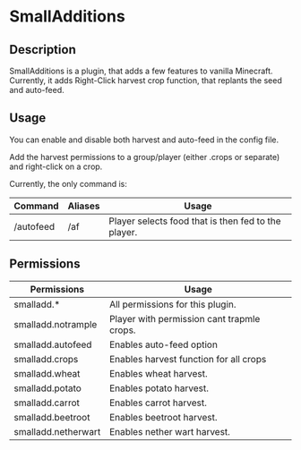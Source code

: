 # SmallAdditions
 
## Description
SmallAdditions is a plugin, that adds a few features to vanilla Minecraft. Currently, it adds Right-Click harvest crop function, that replants the seed and auto-feed.

## Usage
You can enable and disable both harvest and auto-feed in the config file.

Add the harvest permissions to a group/player (either .crops or separate) and right-click on a crop.

Currently, the only command is:

    
Command | Aliases | Usage
--- | --- | ---
/autofeed <Food option> | /af | Player selects food that is then fed to the player.

## Permissions


Permissions | Usage
--- | ---
smalladd.*| All permissions for this plugin.
smalladd.notrample | Player with permission cant trapmle crops.
smalladd.autofeed | Enables auto-feed option
smalladd.crops | Enables harvest function for all crops
smalladd.wheat | Enables wheat harvest.
smalladd.potato | Enables potato harvest.
smalladd.carrot | Enables carrot harvest.
smalladd.beetroot | Enables beetroot harvest.
smalladd.netherwart | Enables nether wart harvest.


